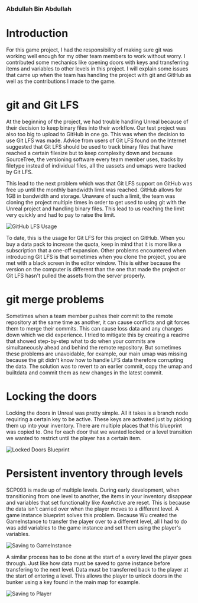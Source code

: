 ### Abdullah Bin Abdullah
# Introduction

For this game project, I had the responsibility of making sure git was working well enough for my other team members to work without worry. I contributed some mechanics like opening doors with keys and transferring items and variables to other levels in this project. I will explain some issues that came up when the team has handling the project with git and GitHub as well as the contributions I made to the game.

# git and Git LFS

At the beginning of the project, we had trouble handling Unreal because of their decision to keep binary files into their workflow. Our test project was also too big to upload to GitHub in one go. This was when the decision to use Git LFS was made. Advice from users of Git LFS found on the Internet suggested that Git LFS should be used to track binary files that have reached a certain filesize but to keep complexity down and because SourceTree, the versioning software every team member uses, tracks by filetype instead of individual files, all the uassets and umaps were tracked by Git LFS.

This lead to the next problem which was that Git LFS support on GitHub was free up until the monthly bandwidth limit was reached. GitHub allows for 1GB in bandwidth and storage. Unaware of such a limit, the team was cloning the project multiple times in order to get used to using git with the Unreal project and handling binary files. This lead to us reaching the limit very quickly and had to pay to raise the limit.

![GitHub LFS Usage](Screenshots/GitHubBandwidth.PNG)

To date, this is the usage for Git LFS for this project on GitHub. When you buy a data pack to increase the quota, keep in mind that it is more like a subscription that a one-off expansion. Other problems encountered when introducing Git LFS is that sometimes when you clone the project, you are met with a black screen in the editor window. This is either because the version on the computer is different than the one that made the project or Git LFS hasn't pulled the assets from the server properly. 

# git merge problems

Sometimes when a team member pushes their commit to the remote repository at the same time as another, it can cause conflicts and git forces them to merge their commits. This can cause loss data and any changes down which we did experience. I tried to mitigate this by creating a readme that showed step-by-step what to do when your commits are simultaneously ahead and behind the remote repository. But sometimes these problems are unavoidable, for example, our main umap was missing because the git didn't know how to handle LFS data therefore corrupting the data. The solution was to revert to an earlier commit, copy the umap and builtdata and commit them as new changes in the latest commit.

# Locking the doors

Locking the doors in Unreal was pretty simple. All it takes is a branch node requiring a certain key to be active. These keys are activated just by picking them up into your inventory. There are multiple places that this blueprint was copied to. One for each door that we wanted locked or a level transition we wanted to restrict until the player has a certain item.

![Locked Doors Blueprint](Screenshots/LockedDoors.PNG)

# Persistent inventory through levels

SCP093 is made up of multiple levels. During early development, when transitioning from one level to another, the items in your inventory disappear and variables that set functionality like AxeActive are reset. This is because the data isn't carried over when the player moves to a different level. A game instance blueprint solves this problem. Because Wu created the GameInstance to transfer the player over to a different level, all I had to do was add variables to the game instance and set them using the player's variables.

![Saving to GameInstance](Screenshots/SavingtoGameInstance.PNG)

A similar process has to be done at the start of a every level the player goes through. Just like how data must be saved to game instance before transfering to the next level. Data must be transferred back to the player at the start of entering a level. This allows the player to unlock doors in the bunker using a key found in the main map for example.

![Saving to Player](Screenshots/SavingToPlayer.PNG)